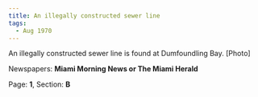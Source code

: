 ```yaml
---  
title: An illegally constructed sewer line  
tags:  
  - Aug 1970  
---  
```

  
An illegally constructed sewer line is found at Dumfoundling Bay. [Photo]  
  
Newspapers: **Miami Morning News or The Miami Herald**  
  
Page: **1**, Section: **B** 
